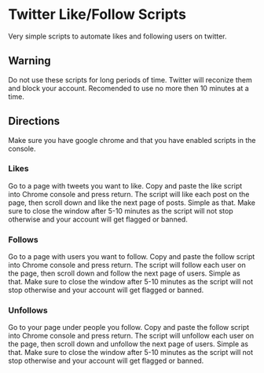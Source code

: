 # Twitter Like/Follow Scripts
Very simple scripts to automate likes and following users on twitter. 

## Warning
Do not use these scripts for long periods of time. Twitter will reconize them and block your account. 
Recomended to use no more then 10 minutes at a time. 

## Directions
Make sure you have google chrome and that you have enabled scripts in the console. 

### Likes
Go to a page with tweets you want to like. Copy and paste the like script into Chrome console and press return. The script will like each post on the page, then scroll down and like the next page of posts. Simple as that. Make sure to close the window after 5-10 minutes as the script will not stop otherwise and your account will get flagged or banned. 

### Follows
Go to a page with users you want to follow. Copy and paste the follow script into Chrome console and press return. The script will follow each user on the page, then scroll down and follow the next page of users. Simple as that. Make sure to close the window after 5-10 minutes as the script will not stop otherwise and your account will get flagged or banned. 

### Unfollows
Go to your page under people you follow. Copy and paste the follow script into Chrome console and press return. The script will unfollow each user on the page, then scroll down and unfollow the next page of users. Simple as that. Make sure to close the window after 5-10 minutes as the script will not stop otherwise and your account will get flagged or banned. 
